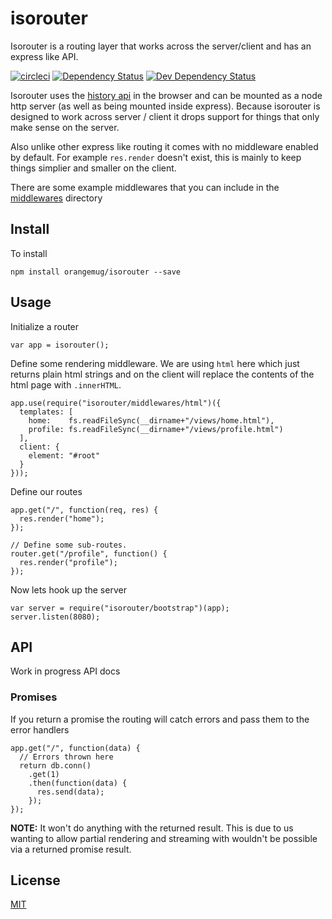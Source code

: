 # isorouter
Isorouter is a routing layer that works across the server/client and has an express like API.

[![circleci](https://circleci.com/gh/orangemug/isorouter.png?style=shield)][circleci]
[![Dependency Status](https://david-dm.org/orangemug/isorouter.svg)][dm-prod]
[![Dev Dependency Status](https://david-dm.org/orangemug/isorouter/dev-status.svg)][dm-dev]

[circleci]:  https://circleci.com/gh/orangemug/isorouter
[dm-prod]:   https://david-dm.org/orangemug/isorouter
[dm-dev]:    https://david-dm.org/orangemug/isorouter#info=devDependencies

Isorouter uses the [history api]() in the browser and can be mounted as a node http server (as well as being mounted inside express). Because isorouter is designed to work across server / client it drops support for things that only make sense on the server.

Also unlike other express like routing it comes with no middleware enabled by default. For example `res.render` doesn't exist, this is mainly to keep things simplier and smaller on the client.

There are some example middlewares that you can include in the [middlewares](/middlewares) directory


## Install
To install

    npm install orangemug/isorouter --save


## Usage
Initialize a router

    var app = isorouter();

Define some rendering middleware. We are using `html` here which just returns plain html strings and on the client will replace the contents of the html page with `.innerHTML`.

    app.use(require("isorouter/middlewares/html")({
      templates: [
        home:    fs.readFileSync(__dirname+"/views/home.html"),
        profile: fs.readFileSync(__dirname+"/views/profile.html")
      ],
      client: {
        element: "#root"
      }
    }));

Define our routes

    app.get("/", function(req, res) {
      res.render("home");
    });

    // Define some sub-routes.
    router.get("/profile", function() {
      res.render("profile");
    });

Now lets hook up the server

    var server = require("isorouter/bootstrap")(app);
    server.listen(8080);


## API
Work in progress API docs


### Promises
If you return a promise the routing will catch errors and pass them to the error handlers

    app.get("/", function(data) {
      // Errors thrown here
      return db.conn()
        .get(1)
        .then(function(data) {
          res.send(data);
        });
    });

**NOTE:** It won't do anything with the returned result. This is due to us wanting to allow partial rendering and streaming with wouldn't be possible via a returned promise result.


## License
[MIT](LICENSE)
